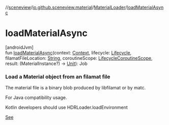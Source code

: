 //[sceneview](../../../index.md)/[io.github.sceneview.material](../index.md)/[MaterialLoader](index.md)/[loadMaterialAsync](load-material-async.md)

# loadMaterialAsync

[androidJvm]\
fun [loadMaterialAsync](load-material-async.md)(context: [Context](https://developer.android.com/reference/kotlin/android/content/Context.html), lifecycle: [Lifecycle](https://developer.android.com/reference/kotlin/androidx/lifecycle/Lifecycle.html), filamatFileLocation: [String](https://kotlinlang.org/api/latest/jvm/stdlib/kotlin/-string/index.html), coroutineScope: [LifecycleCoroutineScope](https://developer.android.com/reference/kotlin/androidx/lifecycle/LifecycleCoroutineScope.html), result: (MaterialInstance?) -&gt; [Unit](https://kotlinlang.org/api/latest/jvm/stdlib/kotlin/-unit/index.html)): Job

###  Load a Material object from an filamat file

The material file is a binary blob produced by libfilamat or by matc.

For Java compatibility usage.

Kotlin developers should use HDRLoader.loadEnvironment

[See](load-material.md)
